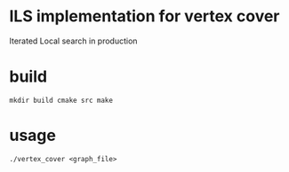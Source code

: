 # ILS implementation for vertex cover
Iterated Local search in production

# build
``
mkdir build
cmake src
make
``

# usage 
``
./vertex_cover <graph_file>
``
